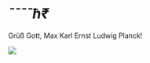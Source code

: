 # *¯¯¯¯ћ₹*
Grüß Gott, Max Karl Ernst Ludwig Planck!


![](https://encrypted-tbn1.gstatic.com/images?q=tbn:ANd9GcRkcbSvOYg_BCkW47ZiWlOZtiW3y1V94ec-WNtphHXcGvYg5yW5)
